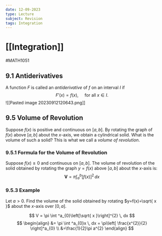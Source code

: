 ```yaml
---
date: 12-09-2023
type: Lecture
subject: Revision
tags: Integration
---
```

# [[Integration]]
#MATH1051

## 9.1 Antiderivatives

A function $F$ is called an *antiderivative* of $f$ on an interval $I$ if
$$
F'(x) = f(x), \quad \text{ for all }x \in I.
$$
![[Pasted image 20230912120643.png]]

## 9.5 Volume of Revolution

Suppose $f(x)$ is positive and continuous on $[a,b]$. By rotating the graph of $f(x)$ above $[a,b]$ about the $x$-axis, we obtain a cylindrical solid. What is the volume of such a solid? This is what we call a *volume of revolution*.

### 9.5.1 Formula for the Volume of Revolution

Suppose $f(x)\geq 0$ and continuous on $[a,b]$. The volume of revolution of the solid obtained by rotating the graph $y=f(x)$ above $[a,b]$ about the $x$-axis is:
$$
\mathbf{V}=\pi \int ^b_{a} [f(x)]^{2} \, dx 
$$

### 9.5.3 Example

Let $a>0$. Find the volume of the solid obtained by rotating $y=f(x)=\sqrt{ x }$ about the $x$-axis over $[0,a]$.

$$
V = \pi \int ^a_{0}\left[\sqrt{ x }\right]^{2} \, dx 
$$
$$
\begin{align}
&= \pi \int ^a_{0}x \, dx  = \pi\left[ \frac{x^{2}}{2} \right]^a_{0}  \\
&=\frac{1}{2}\pi a^{2}
\end{align}
$$
